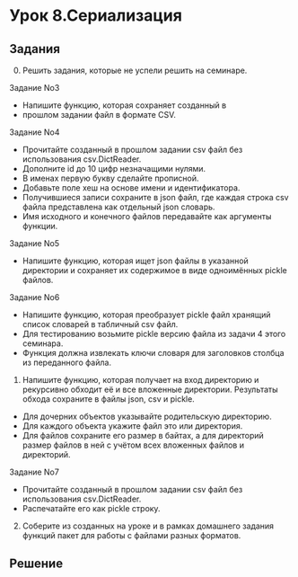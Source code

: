 
# Урок 8.Сериализация

## Задания

0. Решить задания, которые не успели решить на семинаре.

Задание No3
- Напишите функцию, которая сохраняет созданный в
- прошлом задании файл в формате CSV.

Задание No4
- Прочитайте созданный в прошлом задании csv файл без
использования csv.DictReader.
- Дополните id до 10 цифр незначащими нулями.
- В именах первую букву сделайте прописной.
- Добавьте поле хеш на основе имени и идентификатора.
- Получившиеся записи сохраните в json файл, где каждая строка
csv файла представлена как отдельный json словарь.
- Имя исходного и конечного файлов передавайте как аргументы
функции.

Задание No5
- Напишите функцию, которая ищет json файлы в указанной
директории и сохраняет их содержимое в виде
одноимённых pickle файлов.

Задание No6
- Напишите функцию, которая преобразует pickle файл
хранящий список словарей в табличный csv файл.
- Для тестированию возьмите pickle версию файла из задачи
4 этого семинара.
- Функция должна извлекать ключи словаря для заголовков
столбца из переданного файла.


1. Напишите функцию, которая получает на вход директорию и рекурсивно
обходит её и все вложенные директории. Результаты обхода сохраните в
файлы json, csv и pickle.

- Для дочерних объектов указывайте родительскую директорию.
- Для каждого объекта укажите файл это или директория.
- Для файлов сохраните его размер в байтах, а для директорий размер
файлов в ней с учётом всех вложенных файлов и директорий.

Задание No7
- Прочитайте созданный в прошлом задании csv файл без
использования csv.DictReader.
- Распечатайте его как pickle строку.

2. Соберите из созданных на уроке и в рамках домашнего задания функций
пакет для работы с файлами разных форматов.

## Решение
